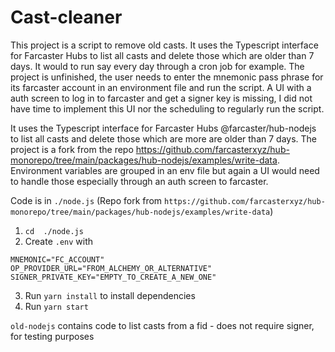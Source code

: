 # Cast-cleaner

This project is a script to remove old casts. It uses the Typescript interface for Farcaster Hubs to list all casts and delete those which are older than 7 days. It would to run say every day through a cron job for example. The project is unfinished, the user needs to enter the mnemonic pass phrase for its farcaster account in an environment file and run the script. A UI with a auth screen to log in to farcaster and get a signer key is missing,  I did not have time to implement this UI nor the scheduling to regularly run the script.

It uses the Typescript interface for Farcaster Hubs @farcaster/hub-nodejs to list all casts and delete those which are more are older than 7 days. The project is a fork from the repo https://github.com/farcasterxyz/hub-monorepo/tree/main/packages/hub-nodejs/examples/write-data. Environment variables are grouped in an env file but again a UI would need to handle those especially through an auth screen to farcaster.

Code is in `./node.js` (Repo fork from `https://github.com/farcasterxyz/hub-monorepo/tree/main/packages/hub-nodejs/examples/write-data`)

1. `cd  ./node.js`
2. Create `.env` with
```
MNEMONIC="FC_ACCOUNT"
OP_PROVIDER_URL="FROM_ALCHEMY_OR_ALTERNATIVE"
SIGNER_PRIVATE_KEY="EMPTY_TO_CREATE_A_NEW_ONE"
```
3. Run `yarn install` to install dependencies
4. Run `yarn start`

`old-nodejs` contains code to list casts from a fid - does not require signer, for testing purposes